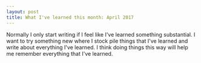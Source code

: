 ```yaml
---
layout: post
title: What I've learned this month: April 2017
---
```

Normally I only start writing if I feel like I've learned something substantial. I want to try something new where I stock pile things that I've learned and write about everything I've learned. I think doing things this way will help me remember everything that I've learned.
